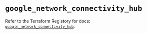 # `google_network_connectivity_hub`

Refer to the Terraform Registory for docs: [`google_network_connectivity_hub`](https://registry.terraform.io/providers/hashicorp/google/5.29.0/docs/resources/network_connectivity_hub).
